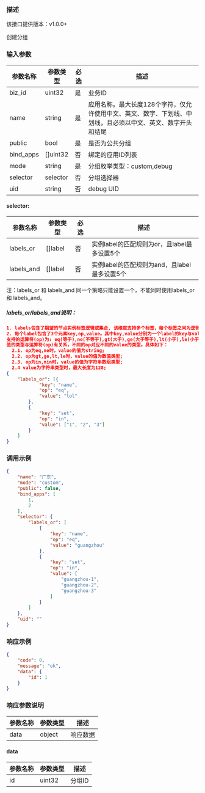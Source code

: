### 描述
该接口提供版本：v1.0.0+
 

创建分组

### 输入参数
| 参数名称     | 参数类型     | 必选   | 描述             |
| ------------ | ------------ | ------ | ---------------- |
| biz_id       | uint32       | 是     | 业务ID     |
| name         | string       | 是     | 应用名称。最大长度128个字符，仅允许使用中文、英文、数字、下划线、中划线，且必须以中文、英文、数字开头和结尾
| public       | bool         | 是     | 是否为公共分组    |
| bind_apps    | []uint32     | 否     | 绑定的应用ID列表 |
| mode         | string       | 是     | 分组枚举类型：custom,debug     |
| selector     | selector     | 否     | 分组选择器   |
| uid          | string       | 否     | debug UID  |

#### selector:
| 参数名称     | 参数类型     | 必选   | 描述             |
| ------------ | ------------ | ------ | ---------------- |
| labels_or    | []label       | 否     | 实例label的匹配规则为or，且label最多设置5个     |
| labels_and   | []label       | 否     | 实例label的匹配规则为and，且label最多设置5个 |
注：labels_or 和 labels_and 同一个策略只能设置一个，不能同时使用labels_or 和 labels_and。

##### labels_or/labels_and说明：
```json
1. labels包含了期望的节点实例标签逻辑或集合, 该维度支持多个标签，每个标签之间为逻辑与的关系, labels_or与labels_and之间为或的关系。
2. 每个label包含了3个元素key,op,value。其中key,value分别为一个label的key与value的值；op为该label的key与value的运算方式，目前
支持的运算符(op)为: eq(等于),ne(不等于),gt(大于),ge(大于等于),lt(小于),le(小于等于),in(包含),nin(不包含）。其中lable的value的
值的类型与运算符(op)有关系，不同的op对应不同的value的类型。具体如下：
  2.1. op为eq,ne时，value的值为string;
  2.2. op为gt,ge,lt,le时，value的值为数值类型;
  2.3. op为in,nin时，value的值为字符串数组类型;
  2.4 value为字符串类型时，最大长度为128;
{
	"labels_or": [{
			"key": "name",
			"op": "eq",
			"value": "lol"
		},
		{
			"key": "set",
			"op": "in",
			"value": ["1", "2", "3"]
		}
	]
}
```


### 调用示例
```json
{
    "name": "广东",
    "mode": "custom",
    "public": false,
    "bind_apps": [
        1,
        2
    ],
    "selector": {
        "labels_or": [
            {
                "key": "name",
                "op": "eq",
                "value": "guangzhou"
            },
            {
                "key": "set",
                "op": "in",
                "value": [
                    "guangzhou-1",
                    "guangzhou-2",
                    "guangzhou-3"
                ]
            }
        ]
    },
    "uid": ""
}
```

### 响应示例
```json
{
    "code": 0,
    "message": "ok",
    "data": {
        "id": 1
    }
}
```

### 响应参数说明

| 参数名称 | 参数类型 | 描述     |
| -------- | -------- | -------- |
| data     | object   | 响应数据 |

#### data
| 参数名称     | 参数类型   | 描述                           |
| ------------ | ---------- | ------------------------------ |
|      id        |      uint32      |            分组ID                    |
